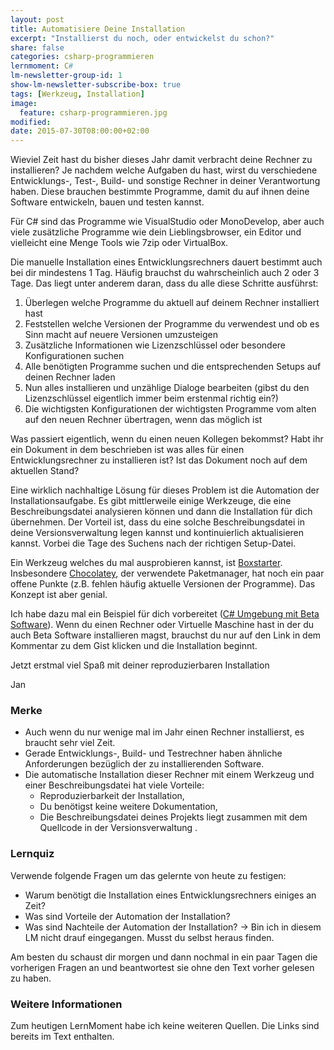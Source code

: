 ```yaml
---
layout: post
title: Automatisiere Deine Installation
excerpt: "Installierst du noch, oder entwickelst du schon?"
share: false
categories: csharp-programmieren
lernmoment: C#
lm-newsletter-group-id: 1
show-lm-newsletter-subscribe-box: true
tags: [Werkzeug, Installation]
image:
  feature: csharp-programmieren.jpg
modified:
date: 2015-07-30T08:00:00+02:00
---
```


Wieviel Zeit hast du bisher dieses Jahr damit verbracht deine Rechner zu installieren? Je nachdem welche Aufgaben du hast, wirst du verschiedene Entwicklungs-, Test-, Build- und sonstige Rechner in deiner Verantwortung haben. Diese brauchen bestimmte Programme, damit du auf ihnen deine Software entwickeln, bauen und testen kannst.

Für C# sind das Programme wie VisualStudio oder MonoDevelop, aber auch viele zusätzliche Programme wie dein Lieblingsbrowser, ein Editor und vielleicht eine Menge Tools wie 7zip oder VirtualBox.

Die manuelle Installation eines Entwicklungsrechners dauert bestimmt auch bei dir mindestens 1 Tag. Häufig brauchst du wahrscheinlich auch 2 oder 3 Tage. Das liegt unter anderem daran, dass du alle diese Schritte ausführst:

1.	Überlegen welche Programme du aktuell auf deinem Rechner installiert hast
2.	Feststellen welche Versionen der Programme du verwendest und ob es Sinn macht auf neuere Versionen umzusteigen
3.	Zusätzliche Informationen wie Lizenzschlüssel oder besondere Konfigurationen suchen
4.	Alle benötigten Programme suchen und die entsprechenden Setups auf deinen Rechner laden
5.	Nun alles installieren und unzählige Dialoge bearbeiten (gibst du den Lizenzschlüssel eigentlich immer beim erstenmal richtig ein?)
6.	Die wichtigsten Konfigurationen der wichtigsten Programme vom alten auf den neuen Rechner übertragen, wenn das möglich ist

Was passiert eigentlich, wenn du einen neuen Kollegen bekommst? Habt ihr ein Dokument in dem beschrieben ist was alles für einen Entwicklungsrechner zu installieren ist? Ist das Dokument noch auf dem aktuellen Stand?

Eine wirklich nachhaltige Lösung für dieses Problem ist die Automation der Installationsaufgabe. Es gibt mittlerweile einige Werkzeuge, die eine Beschreibungsdatei analysieren können und dann die Installation für dich übernehmen. Der Vorteil ist, dass du eine solche Beschreibungsdatei in deine Versionsverwaltung legen kannst und kontinuierlich aktualisieren kannst. Vorbei die Tage des Suchens nach der richtigen Setup-Datei.

Ein Werkzeug welches du mal ausprobieren kannst, ist [Boxstarter](http://boxstarter.org). Insbesondere [Chocolatey](https://chocolatey.org), der verwendete Paketmanager, hat noch ein paar offene Punkte (z.B. fehlen häufig aktuelle Versionen der Programme). Das Konzept ist aber genial. 

Ich habe dazu mal ein Beispiel für dich vorbereitet ([C# Umgebung mit Beta Software](https://gist.githubusercontent.com/suchja/ba7cd5e6607feaead5c4/raw/f03cf835c22f3a7e3eb33d74ee3611b207f8b0da/boxstarter-cs-beta-devenv)). Wenn du einen Rechner oder Virtuelle Maschine hast in der du auch Beta Software installieren magst, brauchst du nur auf den Link in dem Kommentar zu dem Gist klicken und die Installation beginnt.

Jetzt erstmal viel Spaß mit deiner reproduzierbaren Installation

Jan


### Merke

-	Auch wenn du nur wenige mal im Jahr einen Rechner installierst, es braucht sehr viel Zeit.
-	Gerade Entwicklungs-, Build- und Testrechner haben ähnliche Anforderungen bezüglich der zu installierenden Software.
-	Die automatische Installation dieser Rechner mit einem Werkzeug und einer Beschreibungsdatei hat viele Vorteile:
	-	Reproduzierbarkeit der Installation,
	-	Du benötigst keine weitere Dokumentation,
	-	Die Beschreibungsdatei deines Projekts liegt zusammen mit dem Quellcode in der Versionsverwaltung .

### Lernquiz

Verwende folgende Fragen um das gelernte von heute zu festigen:

-	Warum benötigt die Installation eines Entwicklungsrechners einiges an Zeit?
-	Was sind Vorteile der Automation der Installation?
-	Was sind Nachteile der Automation der Installation? -> Bin ich in diesem LM nicht drauf eingegangen. Musst du selbst heraus finden.

Am besten du schaust dir morgen und dann nochmal in ein paar Tagen die vorherigen Fragen an und beantwortest sie ohne den Text vorher gelesen zu haben.

### Weitere Informationen

Zum heutigen LernMoment habe ich keine weiteren Quellen. Die Links sind bereits im Text enthalten.

